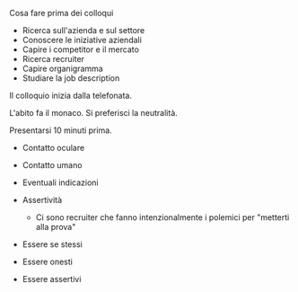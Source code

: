 Cosa fare prima dei colloqui
- Ricerca sull'azienda e sul settore
- Conoscere le iniziative aziendali
- Capire i competitor e il mercato
- Ricerca recruiter
- Capire organigramma
- Studiare la job description

Il colloquio inizia dalla telefonata.

L'abito fa il monaco. Si preferisci la neutralità.

Presentarsi 10 minuti prima.

- Contatto oculare
- Contatto umano
- Eventuali indicazioni
- Assertività
	- Ci sono recruiter che fanno intenzionalmente i polemici per "metterti alla prova"

- Essere se stessi
- Essere onesti
- Essere assertivi